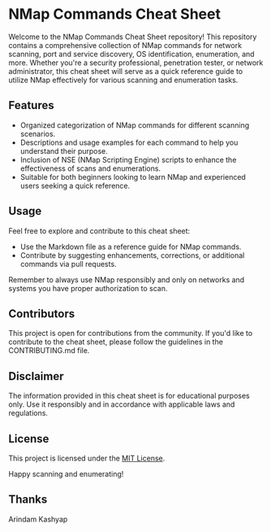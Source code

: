 # NMap Commands Cheat Sheet

Welcome to the NMap Commands Cheat Sheet repository! This repository contains a comprehensive collection of NMap commands for network scanning, port and service discovery, OS identification, enumeration, and more. Whether you're a security professional, penetration tester, or network administrator, this cheat sheet will serve as a quick reference guide to utilize NMap effectively for various scanning and enumeration tasks.

## Features

- Organized categorization of NMap commands for different scanning scenarios.
- Descriptions and usage examples for each command to help you understand their purpose.
- Inclusion of NSE (NMap Scripting Engine) scripts to enhance the effectiveness of scans and enumerations.
- Suitable for both beginners looking to learn NMap and experienced users seeking a quick reference.

## Usage

Feel free to explore and contribute to this cheat sheet:
- Use the Markdown file as a reference guide for NMap commands.
- Contribute by suggesting enhancements, corrections, or additional commands via pull requests.

Remember to always use NMap responsibly and only on networks and systems you have proper authorization to scan.

## Contributors

This project is open for contributions from the community. If you'd like to contribute to the cheat sheet, please follow the guidelines in the CONTRIBUTING.md file.

## Disclaimer

The information provided in this cheat sheet is for educational purposes only. Use it responsibly and in accordance with applicable laws and regulations.

## License

This project is licensed under the [MIT License](LICENSE).

Happy scanning and enumerating!

## Thanks
Arindam Kashyap

